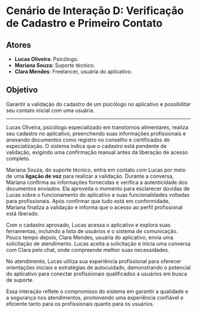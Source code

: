 
# Cenário de Interação D: Verificação de Cadastro e Primeiro Contato  

## Atores  
- **Lucas Oliveira**: Psicólogo.  
- **Mariana Souza**: Suporte técnico.  
- **Clara Mendes**: Freelancer, usuária do aplicativo.  

## Objetivo  
Garantir a validação do cadastro de um psicólogo no aplicativo e possibilitar seu contato inicial com uma usuária.  

---  

Lucas Oliveira, psicólogo especializado em transtornos alimentares, realiza seu cadastro no aplicativo, preenchendo suas informações profissionais e anexando documentos como registro no conselho e certificados de especialização. O sistema indica que o cadastro está pendente de validação, exigindo uma confirmação manual antes da liberação de acesso completo.  

Mariana Souza, do suporte técnico, entra em contato com Lucas por meio de uma **ligação de voz** para realizar a validação. Durante a conversa, Mariana confirma as informações fornecidas e verifica a autenticidade dos documentos enviados. Ela aproveita o momento para esclarecer dúvidas de Lucas sobre o funcionamento do aplicativo e suas funcionalidades voltadas para profissionais. Após confirmar que tudo está em conformidade, Mariana finaliza a validação e informa que o acesso ao perfil profissional está liberado.  

Com o cadastro aprovado, Lucas acessa o aplicativo e explora suas ferramentas, incluindo a lista de usuários e o sistema de comunicação. Pouco tempo depois, Clara Mendes, usuária do aplicativo, envia uma solicitação de atendimento. Lucas aceita a solicitação e inicia uma conversa com Clara pelo chat, onde compreende melhor suas necessidades.

No atendimento, Lucas utiliza sua experiência profissional para oferecer orientações iniciais e estratégias de autocuidado, demonstrando o potencial do aplicativo para conectar profissionais qualificados a usuários em busca de suporte.  

Essa interação reflete o compromisso do sistema em garantir a qualidade e a segurança nos atendimentos, promovendo uma experiência confiável e eficiente tanto para os profissionais quanto para os usuários.  
